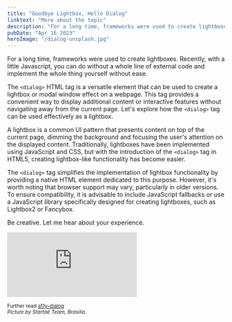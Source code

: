 ```yaml
---
title: "Goodbye Lightbox, Hello Dialog"
linktext: "More about the topic"
description: "For a long time, frameworks were used to create lightboxes. "
pubDate: "Apr 16 2023"
heroImage: "/dialog-unsplash.jpg"
---
```


For a long time, frameworks were used to create lightboxes. Recently, with a little Javascript, you can do without a whole line of external code and implement the whole thing yourself without ease. 

The `<dialog>` HTML tag is a versatile element that can be used to create a lightbox or modal window effect on a webpage. This tag provides a convenient way to display additional content or interactive features without navigating away from the current page. Let's explore how the `<dialog>` tag can be used effectively as a lightbox.

A lightbox is a common UI pattern that presents content on top of the current page, dimming the background and focusing the user's attention on the displayed content. Traditionally, lightboxes have been implemented using JavaScript and CSS, but with the introduction of the `<dialog>` tag in HTML5, creating lightbox-like functionality has become easier.

The `<dialog>` tag simplifies the implementation of lightbox functionality by providing a native HTML element dedicated to this purpose. However, it's worth noting that browser support may vary, particularly in older versions. To ensure compatibility, it is advisable to include JavaScript fallbacks or use a JavaScript library specifically designed for creating lightboxes, such as Lightbox2 or Fancybox.

Be creative. Let me hear about your experience.

<iframe class="w-full aspect-[4/3] lg:aspect-video" scrolling="no" title="Dialog controlled out animation" src="https://codepen.io/hubpork/embed/xxjmOQY?default-tab=html%2Cresult&editable=true&theme-id=light" frameborder="no" loading="lazy" allowtransparency="true" allowfullscreen="true">
  See the Pen <a href="https://codepen.io/hubpork/pen/xxjmOQY">
  Dialog controlled out animation</a> by Michel Maillard (<a href="https://codepen.io/hubpork">@hubpork</a>)
  on <a href="https://codepen.io">CodePen</a>.
</iframe>

<small>Further read [a11y-dialog](https://a11y-dialog.netlify.app/)</small><br />
<small><i>Picture by Startaê Team, Brasilia.</i></small>